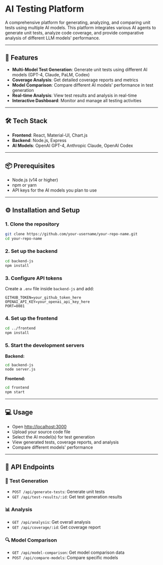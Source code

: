 # AI Testing Platform

A comprehensive platform for generating, analyzing, and comparing unit tests using multiple AI models. This platform integrates various AI agents to generate unit tests, analyze code coverage, and provide comparative analysis of different LLM models' performance.

---

## 🚀 Features

- **Multi-Model Test Generation**: Generate unit tests using different AI models (GPT-4, Claude, PaLM, Codex)
- **Coverage Analysis**: Get detailed coverage reports and metrics
- **Model Comparison**: Compare different AI models' performance in test generation
- **Real-time Analysis**: View test results and analysis in real-time
- **Interactive Dashboard**: Monitor and manage all testing activities

---

## 🛠 Tech Stack

- **Frontend**: React, Material-UI, Chart.js  
- **Backend**: Node.js, Express  
- **AI Models**: OpenAI GPT-4, Anthropic Claude, OpenAI Codex

---

## 📦 Prerequisites

- Node.js (v14 or higher)
- npm or yarn
- API keys for the AI models you plan to use

---

## ⚙️ Installation and Setup

### 1. Clone the repository

```bash
git clone https://github.com/your-username/your-repo-name.git
cd your-repo-name
```

### 2. Set up the backend

```bash
cd backend-js
npm install
```

### 3. Configure API tokens

Create a `.env` file inside `backend-js` and add:

```env
GITHUB_TOKEN=your_github_token_here
OPENAI_API_KEY=your_openai_api_key_here
PORT=8081
```

### 4. Set up the frontend

```bash
cd ../frontend
npm install
```

### 5. Start the development servers

**Backend:**

```bash
cd backend-js
node server.js
```

**Frontend:**

```bash
cd frontend
npm start
```

---

## 💻 Usage

- Open [http://localhost:3000](http://localhost:3000)
- Upload your source code file
- Select the AI model(s) for test generation
- View generated tests, coverage reports, and analysis
- Compare different models' performance

---

## 📡 API Endpoints

### 🧪 Test Generation

- `POST /api/generate-tests`: Generate unit tests  
- `GET /api/test-results/:id`: Get test generation results

### 📊 Analysis

- `GET /api/analysis`: Get overall analysis  
- `GET /api/coverage/:id`: Get coverage report

### 🔍 Model Comparison

- `GET /api/model-comparison`: Get model comparison data  
- `POST /api/compare-models`: Compare specific models
